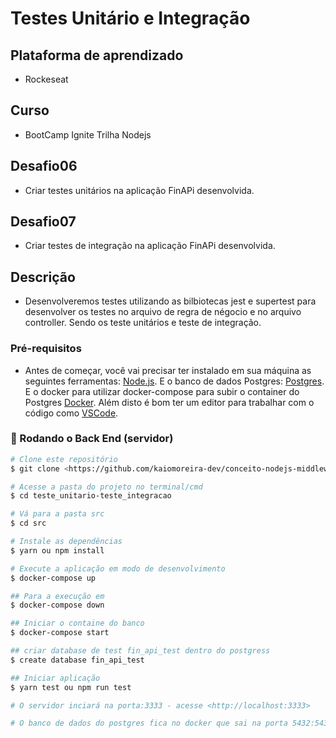 # Testes Unitário e Integração

## Plataforma de aprendizado
* Rockeseat

## Curso
* BootCamp Ignite Trilha Nodejs

## Desafio06
* Criar testes unitários na aplicação FinAPi desenvolvida.

## Desafio07
* Criar testes de integração na aplicação FinAPi desenvolvida.

## Descrição
* Desenvolveremos testes utilizando as bilbiotecas jest e supertest para desenvolver os testes no arquivo de regra de négocio e no arquivo controller. Sendo os teste unitários e teste de integração.

### Pré-requisitos

* Antes de começar, você vai precisar ter instalado em sua máquina as seguintes ferramentas:
[Node.js](https://nodejs.org/en/). 
E o banco de dados Postgres:
[Postgres](https://www.postgresql.org/).
E o docker para utilizar docker-compose para subir o container do Postgres
[Docker](https://https://www.docker.com/).
Além disto é bom ter um editor para trabalhar com o código como [VSCode](https://code.visualstudio.com/).

### 🎲 Rodando o Back End (servidor)

```bash
# Clone este repositório
$ git clone <https://github.com/kaiomoreira-dev/conceito-nodejs-middlewares.git>

# Acesse a pasta do projeto no terminal/cmd
$ cd teste_unitario-teste_integracao

# Vá para a pasta src
$ cd src

# Instale as dependências
$ yarn ou npm install

# Execute a aplicação em modo de desenvolvimento
$ docker-compose up

## Para a execução em
$ docker-compose down

## Iniciar o containe do banco
$ docker-compose start

## criar database de test fin_api_test dentro do postgress
$ create database fin_api_test

## Iniciar aplicação
$ yarn test ou npm run test

# O servidor inciará na porta:3333 - acesse <http://localhost:3333>

# O banco de dados do postgres fica no docker que sai na porta 5432:5432

```





